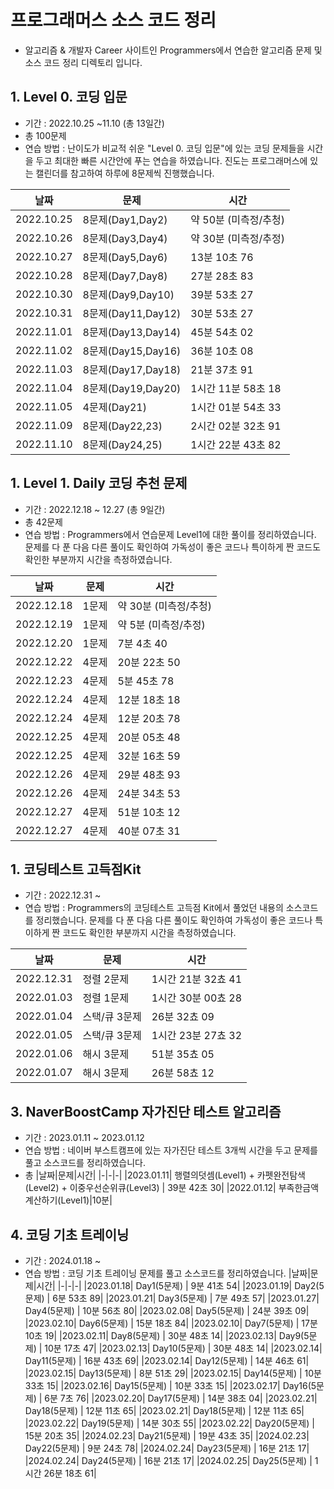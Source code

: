 # 프로그래머스 소스 코드 정리 

- 알고리즘 & 개발자 Career 사이트인 Programmers에서 연습한 알고리즘 문제 및 소스 코드 정리 디렉토리 입니다. 

## 1. Level 0. 코딩 입문
- 기간 : 2022.10.25 ~11.10 (총 13일간)
- 총 100문제 
- 연습 방법 : 난이도가 비교적 쉬운 "Level 0. 코딩 입문"에 있는 코딩 문제들을 시간을 두고 최대한 빠른 시간안에 푸는 연습을 하였습니다. 진도는 프로그래머스에 있는 캘린더를 참고하여 하루에 8문제씩 진행했습니다. 

|날짜|문제|시간|
|-|-|-|
|2022.10.25|8문제(Day1,Day2)| 약 50분 (미측정/추청)|
|2022.10.26|8문제(Day3,Day4)| 약 30분 (미측정/추정)|
|2022.10.27|8문제(Day5,Day6)| 13분 10초 76|
|2022.10.28|8문제(Day7,Day8)| 27분 28초 83|
|2022.10.30|8문제(Day9,Day10)| 39분 53초 27|
|2022.10.31|8문제(Day11,Day12)| 30분 53초 27|
|2022.11.01|8문제(Day13,Day14)| 45분 54초 02|
|2022.11.02|8문제(Day15,Day16)| 36분 10초 08|
|2022.11.03|8문제(Day17,Day18)| 21분 37초 91|
|2022.11.04|8문제(Day19,Day20)| 1시간 11분 58초 18|
|2022.11.05|4문제(Day21)| 1시간 01분 54초 33|
|2022.11.09|8문제(Day22,23)| 2시간 02분 32초 91|
|2022.11.10|8문제(Day24,25)| 1시간 22분 43초 82|

## 1. Level 1. Daily 코딩 추천 문제 

- 기간 : 2022.12.18 ~ 12.27 (총 9일간)
- 총 42문제
- 연습 방법 : Programmers에서 연습문제 Level1에 대한 풀이를 정리하였습니다. 문제를 다 푼 다음 다른 풀이도 확인하여 가독성이 좋은 코드나 특이하게 짠 코드도 확인한 부분까지 시간을 측정하였습니다. 

|날짜|문제|시간|
|-|-|-|
|2022.12.18|1문제| 약 30분 (미측정/추청)|
|2022.12.19|1문제| 약 5분 (미측정/추정)|
|2022.12.20|1문제| 7분 4초 40|
|2022.12.22|4문제| 20분 22초 50|
|2022.12.23|4문제| 5분 45초 78|
|2022.12.24|4문제| 12분 18초 18|
|2022.12.24|4문제| 12분 20초 78|
|2022.12.25|4문제| 20분 05초 48|
|2022.12.25|4문제| 32분 16초 59|
|2022.12.26|4문제| 29분 48초 93|
|2022.12.26|4문제| 24분 34초 53|
|2022.12.27|4문제| 51분 10초 12|
|2022.12.27|4문제| 40분 07초 31|

## 1. 코딩테스트 고득점Kit

- 기간 : 2022.12.31 ~
- 연습 방법 : Programmers의 코딩테스트 고득점 Kit에서 풀었던 내용의 소스코드를 정리했습니다.  문제를 다 푼 다음 다른 풀이도 확인하여 가독성이 좋은 코드나 특이하게 짠 코드도 확인한 부분까지 시간을 측정하였습니다. 

|날짜|문제|시간|
|-|-|-|
|2022.12.31| 정렬 2문제| 1시간 21분 32쵸 41|
|2022.01.03| 정렬 1문제| 1시간 30분 00쵸 28|
|2022.01.04| 스택/큐 3문제| 26분 32쵸 09|
|2022.01.05| 스택/큐 3문제| 1시간 23분 27쵸 32|
|2022.01.06| 해시 3문제| 51분 35쵸 05|
|2022.01.07| 해시 3문제| 26분 58쵸 12|

## 3. NaverBoostCamp 자가진단 테스트 알고리즘

- 기간 : 2023.01.11 ~ 2023.01.12
- 연습 방법 : 네이버 부스트캠프에 있는 자가진단 테스트 3개씩 시간을 두고 문제를 풀고 소스코드를 정리하였습니다. 
- 총 
|날짜|문제|시간|
|-|-|-|
|2023.01.11| 행렬의덧셈(Level1) + 카펫완전탐색(Level2) + 이중우선순위큐(Level3) | 39분 42초 30|
|2022.01.12| 부족한금액 계산하기(Level1)|10분|

## 4. 코딩 기초 트레이닝

- 기간 : 2024.01.18 ~ 
- 연습 방법 : 코딩 기초 트레이닝 문제를 풀고 소스코드를 정리하였습니다. 
|날짜|문제|시간|
|-|-|-|
|2023.01.18| Day1(5문제) | 9분 41초 54|
|2023.01.19| Day2(5문제) | 6분 53초 89|
|2023.01.21| Day3(5문제) | 7분 49초 57|
|2023.01.27| Day4(5문제) | 10분 56초 80|
|2023.02.08| Day5(5문제) | 24분 39초 09|
|2023.02.10| Day6(5문제) | 15분 18초 84|
|2023.02.10| Day7(5문제) | 17분 10초 19|
|2023.02.11| Day8(5문제) | 30분 48초 14|
|2023.02.13| Day9(5문제) | 10분 17초 47|
|2023.02.13| Day10(5문제) | 30분 48초 14|
|2023.02.14| Day11(5문제) | 16분 43초 69|
|2023.02.14| Day12(5문제) | 14분 46초 61|
|2023.02.15| Day13(5문제) | 8분 51초 29|
|2023.02.15| Day14(5문제) | 10분 33초 15|
|2023.02.16| Day15(5문제) | 10분 33초 15|
|2023.02.17| Day16(5문제) | 6분 7초 76|
|2023.02.20| Day17(5문제) | 14분 38초 04|
|2023.02.21| Day18(5문제) | 12분 11초 65|
|2023.02.21| Day18(5문제) | 12분 11초 65|
|2023.02.22| Day19(5문제) | 14분 30초 55|
|2023.02.22| Day20(5문제) | 15분 20초 35|
|2024.02.23| Day21(5문제) | 19분 43초 35|
|2024.02.23| Day22(5문제) | 9분 24초 78|
|2024.02.24| Day23(5문제) | 16분 21초 17|
|2024.02.24| Day24(5문제) | 16분 21초 17|
|2024.02.25| Day25(5문제) | 1시간 26분 18초 61|
